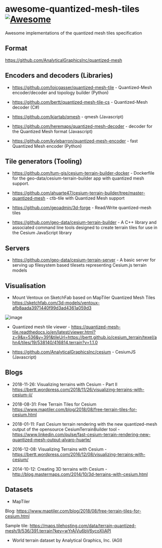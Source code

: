 # awesome-quantized-mesh-tiles [![Awesome](https://cdn.rawgit.com/sindresorhus/awesome/d7305f38d29fed78fa85652e3a63e154dd8e8829/media/badge.svg)](https://github.com/sindresorhus/awesome)
Awesome implementations of the quantized mesh tiles specification

## Format

https://github.com/AnalyticalGraphicsInc/quantized-mesh

## Encoders and decoders (Libraries)

- https://github.com/loicgasser/quantized-mesh-tile - Quantized-Mesh encoder/decoder and topology builder (Python)

- https://github.com/bertt/quantized-mesh-tile-cs - Quantized-Mesh decoder (C#)

- https://github.com/kjartab/qmesh - qmesh (Javascript)

- https://github.com/heremaps/quantized-mesh-decoder - decoder for the Quantized Mesh format (Javascript)

- https://github.com/kylebarron/quantized-mesh-encoder - fast Quantized Mesh encoder (Python)

## Tile generators (Tooling)

- https://github.com/tum-gis/cesium-terrain-builder-docker - Dockerfile for the geo-data/cesium-terrain-builder app with quantized mesh support.

- https://github.com/ahuarte47/cesium-terrain-builder/tree/master-quantized-mesh - ctb-tile with Quantized Mesh support

- https://github.com/geoadmin/3d-forge - Read/Write quantized-mesh tiles

- https://github.com/geo-data/cesium-terrain-builder - A C++ library and associated command line tools designed to create terrain tiles for use in the Cesium JavaScript library

## Servers

- https://github.com/geo-data/cesium-terrain-server - A basic server for serving up filesystem based tilesets representing Cesium.js terrain models

## Visualisation

- Mount Ventoux on SketchFab based on MapTiler Quantized Mesh Tiles https://sketchfab.com/3d-models/ventoux-afb8aada3971440f99d3ad4361a059d3

![image](https://github.com/bertt/awesome-quantized-mesh-tiles/assets/538812/f4d81730-fa94-42cb-8681-2de688b973c6)

- Quantized mesh tile viewer - https://quantized-mesh-tile.readthedocs.io/en/latest/viewer.html?z=9&x=536&y=391&tileUrl=https://bertt.github.io/cesium_terrain/texel/ahn4/tiles/19/538140/416814.terrain?v=1.1.0

- https://github.com/AnalyticalGraphicsInc/cesium - CesiumJS (Javascript)

## Blogs
- 2018-11-26: Visualizing terrains with Cesium - Part II  https://bertt.wordpress.com/2018/11/26/visualizing-terrains-with-cesium-ii/

- 2018-08-31: Free Terrain Tiles for Cesium https://www.maptiler.com/blog/2018/08/free-terrain-tiles-for-cesium.html

- 2018-01-11: Fast Cesium terrain rendering with the new quantized-mesh output of the opensource CesiumTerrainBuilder tool - https://www.linkedin.com/pulse/fast-cesium-terrain-rendering-new-quantized-mesh-output-alvaro-huarte/

- 2016-12-08: Visualizing Terrains with Cesium - https://bertt.wordpress.com/2016/12/08/visualizing-terrains-with-cesium/

- 2014-10-12: Creating 3D terrains with Cesium - http://blog.mastermaps.com/2014/10/3d-terrains-with-cesium.html

## Datasets

- MapTiler

Blog: https://www.maptiler.com/blog/2018/08/free-terrain-tiles-for-cesium.html

Sample tile: https://maps.tilehosting.com/data/terrain-quantized-mesh/9/536/391.terrain?key=wYrAjVu6bV6ycoXliAPl

- World terrain dataset by Analytical Graphics, Inc. (AGI)



